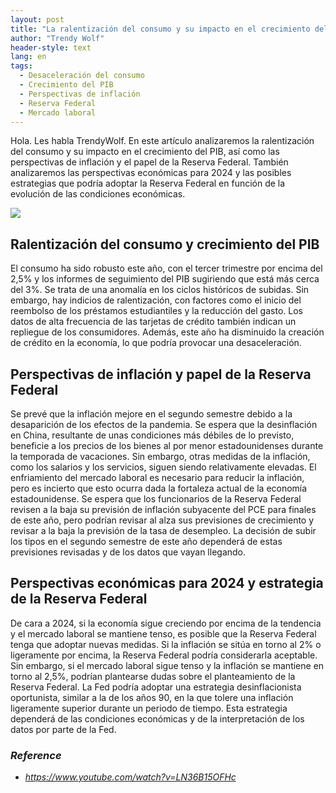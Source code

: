 ```yaml
---
layout: post
title: "La ralentización del consumo y su impacto en el crecimiento del PIB, las perspectivas de inflación y las posibles estrategias de la Fed"
author: "Trendy Wolf"
header-style: text
lang: en
tags:
  - Desaceleración del consumo
  - Crecimiento del PIB
  - Perspectivas de inflación
  - Reserva Federal
  - Mercado laboral
---
```


Hola. Les habla TrendyWolf. En este artículo analizaremos la ralentización del consumo y su impacto en el crecimiento del PIB, así como las perspectivas de inflación y el papel de la Reserva Federal. También analizaremos las perspectivas económicas para 2024 y las posibles estrategias que podría adoptar la Reserva Federal en función de la evolución de las condiciones económicas.

<img
    src="https://i.ytimg.com/vi/LN36B15OFHc/hqdefault.jpg"
/>


## Ralentización del consumo y crecimiento del PIB
El consumo ha sido robusto este año, con el tercer trimestre por encima del 2,5% y los informes de seguimiento del PIB sugiriendo que está más cerca del 3%. Se trata de una anomalía en los ciclos históricos de subidas. Sin embargo, hay indicios de ralentización, con factores como el inicio del reembolso de los préstamos estudiantiles y la reducción del gasto. Los datos de alta frecuencia de las tarjetas de crédito también indican un repliegue de los consumidores. Además, este año ha disminuido la creación de crédito en la economía, lo que podría provocar una desaceleración.

## Perspectivas de inflación y papel de la Reserva Federal
Se prevé que la inflación mejore en el segundo semestre debido a la desaparición de los efectos de la pandemia. Se espera que la desinflación en China, resultante de unas condiciones más débiles de lo previsto, beneficie a los precios de los bienes al por menor estadounidenses durante la temporada de vacaciones. Sin embargo, otras medidas de la inflación, como los salarios y los servicios, siguen siendo relativamente elevadas. El enfriamiento del mercado laboral es necesario para reducir la inflación, pero es incierto que esto ocurra dada la fortaleza actual de la economía estadounidense. Se espera que los funcionarios de la Reserva Federal revisen a la baja su previsión de inflación subyacente del PCE para finales de este año, pero podrían revisar al alza sus previsiones de crecimiento y revisar a la baja la previsión de la tasa de desempleo. La decisión de subir los tipos en el segundo semestre de este año dependerá de estas previsiones revisadas y de los datos que vayan llegando.

## Perspectivas económicas para 2024 y estrategia de la Reserva Federal
De cara a 2024, si la economía sigue creciendo por encima de la tendencia y el mercado laboral se mantiene tenso, es posible que la Reserva Federal tenga que adoptar nuevas medidas. Si la inflación se sitúa en torno al 2% o ligeramente por encima, la Reserva Federal podría considerarla aceptable. Sin embargo, si el mercado laboral sigue tenso y la inflación se mantiene en torno al 2,5%, podrían plantearse dudas sobre el planteamiento de la Reserva Federal. La Fed podría adoptar una estrategia desinflacionista oportunista, similar a la de los años 90, en la que tolere una inflación ligeramente superior durante un periodo de tiempo. Esta estrategia dependerá de las condiciones económicas y de la interpretación de los datos por parte de la Fed.


### _Reference_
- _https://www.youtube.com/watch?v=LN36B15OFHc_

